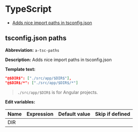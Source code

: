 # TypeScript

* [Adds nice import paths in tsconfig.json](https://github.com/JanMalch/intellij-live-templates/blob/master/WebDev/ngxs.md#action-class)

## tsconfig.json paths

**Abbreviation:** `a-tsc-paths`

**Description:** Adds nice import paths in tsconfig.json

**Template text:**
```json
"@$DIR$": ["./src/app/$DIR$"],
"@$DIR$/*": ["./src/app/$DIR$/*"]
```

> `./src/app/$DIR$` is for Angular projects.

**Edit variables:**

| Name     | Expression   | Default value | Skip if defined    |
|----------|--------------|---------------|--------------------|
| DIR      |              |               |                    |
